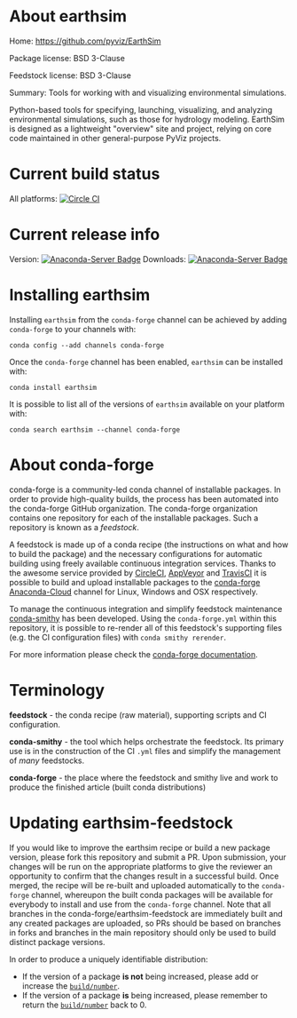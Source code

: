 About earthsim
==============

Home: https://github.com/pyviz/EarthSim

Package license: BSD 3-Clause

Feedstock license: BSD 3-Clause

Summary: Tools for working with and visualizing environmental simulations.

Python-based tools for specifying, launching, visualizing, and analyzing environmental simulations, such as those for hydrology modeling.
EarthSim is designed as a lightweight "overview" site and project, relying on core code maintained in other general-purpose PyViz projects.


Current build status
====================

All platforms: [![Circle CI](https://circleci.com/gh/conda-forge/earthsim-feedstock.svg?style=shield)](https://circleci.com/gh/conda-forge/earthsim-feedstock)

Current release info
====================
Version: [![Anaconda-Server Badge](https://anaconda.org/conda-forge/earthsim/badges/version.svg)](https://anaconda.org/conda-forge/earthsim)
Downloads: [![Anaconda-Server Badge](https://anaconda.org/conda-forge/earthsim/badges/downloads.svg)](https://anaconda.org/conda-forge/earthsim)

Installing earthsim
===================

Installing `earthsim` from the `conda-forge` channel can be achieved by adding `conda-forge` to your channels with:

```
conda config --add channels conda-forge
```

Once the `conda-forge` channel has been enabled, `earthsim` can be installed with:

```
conda install earthsim
```

It is possible to list all of the versions of `earthsim` available on your platform with:

```
conda search earthsim --channel conda-forge
```


About conda-forge
=================

conda-forge is a community-led conda channel of installable packages.
In order to provide high-quality builds, the process has been automated into the
conda-forge GitHub organization. The conda-forge organization contains one repository
for each of the installable packages. Such a repository is known as a *feedstock*.

A feedstock is made up of a conda recipe (the instructions on what and how to build
the package) and the necessary configurations for automatic building using freely
available continuous integration services. Thanks to the awesome service provided by
[CircleCI](https://circleci.com/), [AppVeyor](http://www.appveyor.com/)
and [TravisCI](https://travis-ci.org/) it is possible to build and upload installable
packages to the [conda-forge](https://anaconda.org/conda-forge)
[Anaconda-Cloud](http://docs.anaconda.org/) channel for Linux, Windows and OSX respectively.

To manage the continuous integration and simplify feedstock maintenance
[conda-smithy](http://github.com/conda-forge/conda-smithy) has been developed.
Using the ``conda-forge.yml`` within this repository, it is possible to re-render all of
this feedstock's supporting files (e.g. the CI configuration files) with ``conda smithy rerender``.

For more information please check the [conda-forge documentation](https://conda-forge.org/docs/).

Terminology
===========

**feedstock** - the conda recipe (raw material), supporting scripts and CI configuration.

**conda-smithy** - the tool which helps orchestrate the feedstock.
                   Its primary use is in the construction of the CI ``.yml`` files
                   and simplify the management of *many* feedstocks.

**conda-forge** - the place where the feedstock and smithy live and work to
                  produce the finished article (built conda distributions)


Updating earthsim-feedstock
===========================

If you would like to improve the earthsim recipe or build a new
package version, please fork this repository and submit a PR. Upon submission,
your changes will be run on the appropriate platforms to give the reviewer an
opportunity to confirm that the changes result in a successful build. Once
merged, the recipe will be re-built and uploaded automatically to the
`conda-forge` channel, whereupon the built conda packages will be available for
everybody to install and use from the `conda-forge` channel.
Note that all branches in the conda-forge/earthsim-feedstock are
immediately built and any created packages are uploaded, so PRs should be based
on branches in forks and branches in the main repository should only be used to
build distinct package versions.

In order to produce a uniquely identifiable distribution:
 * If the version of a package **is not** being increased, please add or increase
   the [``build/number``](http://conda.pydata.org/docs/building/meta-yaml.html#build-number-and-string).
 * If the version of a package **is** being increased, please remember to return
   the [``build/number``](http://conda.pydata.org/docs/building/meta-yaml.html#build-number-and-string)
   back to 0.